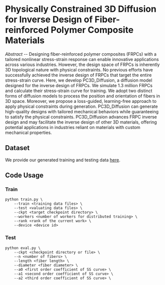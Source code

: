 
# Physically Constrained 3D Diffusion for Inverse Design of Fiber-reinforced Polymer Composite Materials

_*Abstract*_ -- Designing fiber-reinforced polymer composites (FRPCs) with a tailored nonlinear stress-strain response can enable innovative applications across various industries. However, the design space of FRPCs is inherently 3D topological nature with physical constraints. No previous efforts have successfully achieved the inverse design of FRPCs that target the entire stress-strain curve. Here, we develop PC3D_Diffusion, a diffusion model designed for the inverse design of FRPCs. We simulate 1.3 million FRPCs and calculate their stress-strain curve for training. We adopt two distinct forms of diffusion models to process the position and orientation of fibers in 3D space. Moreover, we propose a loss-guided, learning-free approach to apply physical constraints during generation. PC3D_Diffusion can generate high-quality designs with tailored mechanical behaviors while guaranteeing to satisfy the physical constraints. PC3D_Diffusion advances FRPC inverse design and may facilitate the inverse design of other 3D materials, offering potential applications in industries reliant on materials with custom mechanical properties.

## Dataset

We provide our generated training and testing data [here](https://drive.google.com/drive/folders/1ezahBsw5ogX1JilRAmnFWFdTE1KVkiGz?usp=drive_link).

## Code Usage

### Train

    python train.py \
        --train <training data files> \
        --test <valuating data files> \
        --ckpt <target checkpoint directory> \
        --workers <number of workers for distributed training> \
        --rank <rank of the current work> \
        --device <device id>

### Test

    python eval.py \
        --ckpt <checkpoint directory or file> \
        --n <number of fibers> \
        --length <fiber length> \
        --diameter <fiber diameter> \
        --a0 <first order coefficient of SS curve> \
        --a1 <second order coefficient of SS curve> \
        --a2 <third order coefficient of SS curve> \


